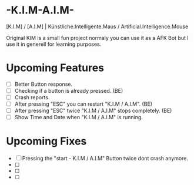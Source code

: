 # -K.I.M-A.I.M-
[K.I.M] / [A.I.M] | Künstliche.Intelligente.Maus / Artificial.Intelligence.Mouse

Original KIM is a small fun project normaly you can use it as a AFK Bot but I use it in generell for learning purposes.


# Upcoming Features

- [ ] Better Button response.
- [ ] Checking if a button is already pressed. (BE)
- [ ] Crash reports. 
- [ ] After pressing "ESC" you can restart "K.I.M / A.I.M". (BE)
- [ ] After pressing "ESC" twice "K.I.M / A.I.M" stops completely. (BE)
- [ ] Show Time and Date when "K.I.M / A.I.M" is running.

# Upcoming Fixes

- [ ] Pressing the "start - K.I.M / A.I.M" Button twice dont crash anymore.
- [ ] 
- [ ] 
- [ ] 
